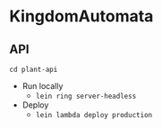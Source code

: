 # KingdomAutomata

## API
`cd plant-api`

- Run locally
  - `lein ring server-headless`
- Deploy
  - `lein lambda deploy production`
